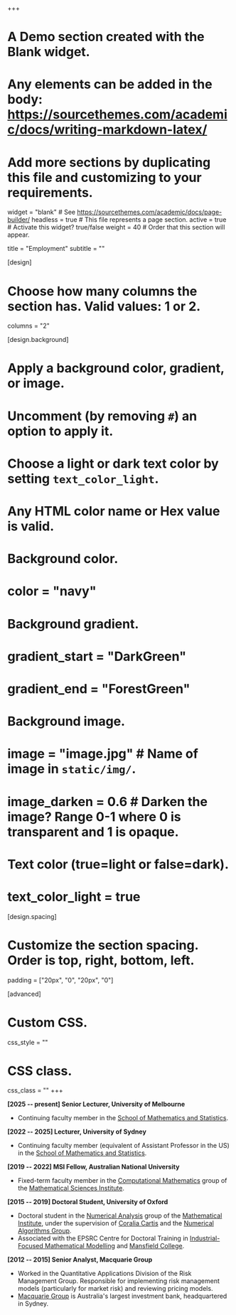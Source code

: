 +++
# A Demo section created with the Blank widget.
# Any elements can be added in the body: https://sourcethemes.com/academic/docs/writing-markdown-latex/
# Add more sections by duplicating this file and customizing to your requirements.

widget = "blank"  # See https://sourcethemes.com/academic/docs/page-builder/
headless = true  # This file represents a page section.
active = true  # Activate this widget? true/false
weight = 40  # Order that this section will appear.

title = "Employment"
subtitle = ""

[design]
  # Choose how many columns the section has. Valid values: 1 or 2.
  columns = "2"

[design.background]
  # Apply a background color, gradient, or image.
  #   Uncomment (by removing `#`) an option to apply it.
  #   Choose a light or dark text color by setting `text_color_light`.
  #   Any HTML color name or Hex value is valid.

  # Background color.
  # color = "navy"
  
  # Background gradient.
  # gradient_start = "DarkGreen"
  # gradient_end = "ForestGreen"
  
  # Background image.
  # image = "image.jpg"  # Name of image in `static/img/`.
  # image_darken = 0.6  # Darken the image? Range 0-1 where 0 is transparent and 1 is opaque.

  # Text color (true=light or false=dark).
  # text_color_light = true

[design.spacing]
  # Customize the section spacing. Order is top, right, bottom, left.
  padding = ["20px", "0", "20px", "0"]

[advanced]
 # Custom CSS. 
 css_style = ""
 
 # CSS class.
 css_class = ""
+++

**[2025 -- present] Senior Lecturer, University of Melbourne**

* Continuing faculty member in the [School of Mathematics and Statistics](https://ms.unimelb.edu.au/).

**[2022 -- 2025] Lecturer, University of Sydney**

* Continuing faculty member (equivalent of Assistant Professor in the US) in the [School of Mathematics and Statistics](https://www.maths.usyd.edu.au/).

**[2019 -- 2022] MSI Fellow, Australian National University**

* Fixed-term faculty member in the [Computational Mathematics](https://maths.anu.edu.au/research/groups/computational-mathematics) group of the [Mathematical Sciences Institute](https://maths.anu.edu.au).

**[2015 -- 2019] Doctoral Student, University of Oxford**

* Doctoral student in the [Numerical Analysis](https://www.maths.ox.ac.uk/groups/numerical-analysis) group of the [Mathematical Institute](https://www.maths.ox.ac.uk), under the supervision of [Coralia Cartis](https://www.maths.ox.ac.uk/people/coralia.cartis) and the [Numerical Algorithms Group](https://www.nag.com).
* Associated with the EPSRC Centre for Doctoral Training in [Industrial-Focused Mathematical Modelling](https://www.maths.ox.ac.uk/study-here/postgraduate-study/industrially-focused-mathematical-modelling-epsrc-cdt) and [Mansfield College](https://www.mansfield.ox.ac.uk).

**[2012 -- 2015] Senior Analyst, Macquarie Group**

* Worked in the Quantitative Applications Division of the Risk Management Group. Responsible for implementing risk management models (particularly for market risk) and reviewing pricing models.
* [Macquarie Group](https://www.macquarie.com/au/about/company) is Australia's largest investment bank, headquartered in Sydney.

